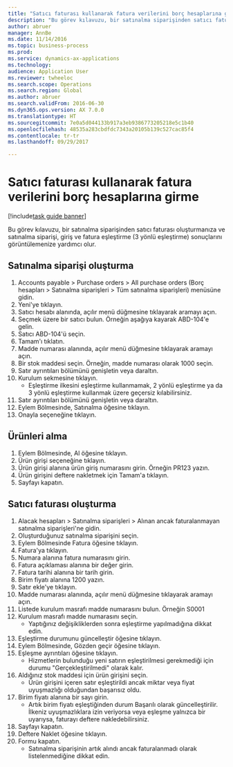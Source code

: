 ```yaml
--- 
title: "Satıcı faturası kullanarak fatura verilerini borç hesaplarına girme"
description: "Bu görev kılavuzu, bir satınalma siparişinden satıcı faturası oluşturmanıza ve satınalma siparişi, giriş ve fatura eşleştirme (3 yönlü eşleştirme) sonuçlarını görüntülemenize yardımcı olur."
author: abruer
manager: AnnBe
ms.date: 11/14/2016
ms.topic: business-process
ms.prod: 
ms.service: dynamics-ax-applications
ms.technology: 
audience: Application User
ms.reviewer: twheeloc
ms.search.scope: Operations
ms.search.region: Global
ms.author: abruer
ms.search.validFrom: 2016-06-30
ms.dyn365.ops.version: AX 7.0.0
ms.translationtype: HT
ms.sourcegitcommit: 7e0a5d044133b917a3eb9386773205218e5c1b40
ms.openlocfilehash: 48535a283cbdfdc7343a20105b139c527cac85f4
ms.contentlocale: tr-tr
ms.lasthandoff: 09/29/2017

---
```

# <a name="key-invoice-data-into-accounts-payable-using-a-vendor-invoice"></a>Satıcı faturası kullanarak fatura verilerini borç hesaplarına girme

[!include[task guide banner](../../includes/task-guide-banner.md)]

Bu görev kılavuzu, bir satınalma siparişinden satıcı faturası oluşturmanıza ve satınalma siparişi, giriş ve fatura eşleştirme (3 yönlü eşleştirme) sonuçlarını görüntülemenize yardımcı olur.


## <a name="create-a-purchase-order"></a>Satınalma siparişi oluşturma
1. Accounts payable > Purchase orders > All purchase orders (Borç hesapları > Satınalma siparişleri > Tüm satınalma siparişleri) menüsüne gidin.
2. Yeni'ye tıklayın.
3. Satıcı hesabı alanında, açılır menü düğmesine tıklayarak aramayı açın.
4. Seçmek üzere bir satıcı bulun. Örneğin aşağıya kayarak ABD-104'e gelin.
5. Satıcı ABD-104'ü seçin.
6. Tamam'ı tıklatın.
7. Madde numarası alanında, açılır menü düğmesine tıklayarak aramayı açın.
8. Bir stok maddesi seçin. Örneğin, madde numarası olarak 1000 seçin.
9. Satır ayrıntıları bölümünü genişletin veya daraltın.
10. Kurulum sekmesine tıklayın.
    * Eşleştirme ilkesini eşleştirme kullanmamak, 2 yönlü eşleştirme ya da 3 yönlü eşleştirme kullanmak üzere geçersiz kılabilirsiniz.  
11. Satır ayrıntıları bölümünü genişletin veya daraltın.
12. Eylem Bölmesinde, Satınalma öğesine tıklayın.
13. Onayla seçeneğine tıklayın.

## <a name="receive-the-products"></a>Ürünleri alma
1. Eylem Bölmesinde, Al öğesine tıklayın.
2. Ürün girişi seçeneğine tıklayın.
3. Ürün girişi alanına ürün giriş numarasını girin. Örneğin PR123 yazın.
4. Ürün girişini deftere nakletmek için Tamam'a tıklayın.
5. Sayfayı kapatın.

## <a name="create-a-vendor-invoice"></a>Satıcı faturası oluşturma
1. Alacak hesapları > Satınalma siparişleri > Alınan ancak faturalanmayan satınalma siparişleri'ne gidin.
2. Oluşturduğunuz satınalma siparişini seçin.
3. Eylem Bölmesinde Fatura öğesine tıklayın.
4. Fatura'ya tıklayın.
5. Numara alanına fatura numarasını girin.
6. Fatura açıklaması alanına bir değer girin.
7. Fatura tarihi alanına bir tarih girin.
8. Birim fiyatı alanına 1200 yazın.
9. Satır ekle'ye tıklayın.
10. Madde numarası alanında, açılır menü düğmesine tıklayarak aramayı açın.
11. Listede kurulum masrafı madde numarasını bulun. Örneğin S0001
12. Kurulum masrafı madde numarasını seçin.
    * Yaptığınız değişikliklerden sonra eşleştirme yapılmadığına dikkat edin.  
13. Eşleştirme durumunu güncelleştir öğesine tıklayın.
14. Eylem Bölmesinde, Gözden geçir öğesine tıklayın.
15. Eşleşme ayrıntıları öğesine tıklayın.
    * Hizmetlerin bulunduğu yeni satırın eşleştirilmesi gerekmediği için durumu "Gerçekleştirilmedi" olarak kalır.  
16. Aldığınız stok maddesi için ürün girişini seçin.
    * Ürün girişini içeren satır eşleştirildi ancak miktar veya fiyat uyuşmazlığı olduğundan başarısız oldu.  
17. Birim fiyatı alanına bir sayı girin.
    * Artık birim fiyatı eşleştiğinden durum Başarılı olarak güncelleştirilir. İlkeniz uyuşmazlıklara izin veriyorsa veya eşleşme yalnızca bir uyarıysa, faturayı deftere nakledebilirsiniz.  
18. Sayfayı kapatın.
19. Deftere Naklet öğesine tıklayın.
20. Formu kapatın.
    * Satınalma siparişinin artık alındı ancak faturalanmadı olarak listelenmediğine dikkat edin.  


